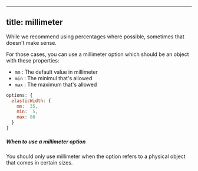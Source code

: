 ***

## title: millimeter

While we recommend using percentages where possible, sometimes that doesn't make sense.

For those cases, you can use a millimeter option which
should be an object with these properties:

*   `mm` : The default value in millimeter
*   `min` : The minimul that's allowed
*   `max` : The maximum that's allowed

```js
options: {
  elasticWidth: { 
    mm:  35, 
    min:  5, 
    max: 80 
  }
}
```

<Tip>

##### When to use a millimeter option

You should only use millimeter when the option refers to a physical object
that comes in certain sizes.

</Tip>
